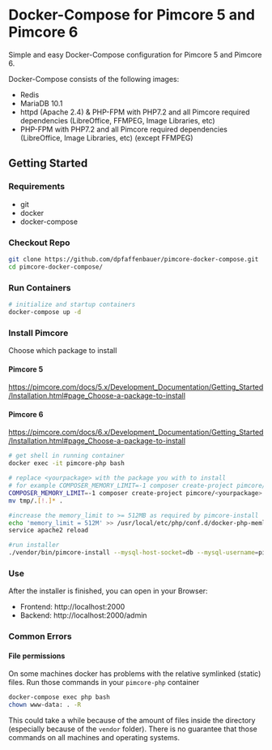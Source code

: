 # Docker-Compose for Pimcore 5 and Pimcore 6
Simple and easy Docker-Compose configuration for Pimcore 5 and Pimcore 6.

Docker-Compose consists of the following images:
 - Redis
 - MariaDB 10.1
 - httpd (Apache 2.4) & PHP-FPM with PHP7.2 and all Pimcore required dependencies (LibreOffice, FFMPEG, Image Libraries, etc)
 - PHP-FPM with PHP7.2 and all Pimcore required dependencies (LibreOffice, Image Libraries, etc) (except FFMPEG)
 
## Getting Started
### Requirements
* git
* docker
* docker-compose
### Checkout Repo
```bash
git clone https://github.com/dpfaffenbauer/pimcore-docker-compose.git
cd pimcore-docker-compose/
 ```
### Run Containers
```bash
# initialize and startup containers
docker-compose up -d
```
### Install Pimcore 
Choose which package to install
#### Pimcore 5 
https://pimcore.com/docs/5.x/Development_Documentation/Getting_Started/Installation.html#page_Choose-a-package-to-install
#### Pimcore 6
https://pimcore.com/docs/6.x/Development_Documentation/Getting_Started/Installation.html#page_Choose-a-package-to-install
```bash
# get shell in running container
docker exec -it pimcore-php bash

# replace <yourpackage> with the package you with to install
# for example COMPOSER_MEMORY_LIMIT=-1 composer create-project pimcore/demo-ecommerce tmp
COMPOSER_MEMORY_LIMIT=-1 composer create-project pimcore/<yourpackage> tmp
mv tmp/.[!.]* .

#increase the memory_limit to >= 512MB as required by pimcore-install
echo 'memory_limit = 512M' >> /usr/local/etc/php/conf.d/docker-php-memlimit.ini;
service apache2 reload

#run installer
./vendor/bin/pimcore-install --mysql-host-socket=db --mysql-username=pimcore --mysql-password=pimcore --mysql-database=pimcore 

 ```

### Use
After the installer is finished, you can open in your Browser:
* Frontend: http://localhost:2000
* Backend: http://localhost:2000/admin

### Common Errors 

#### File permissions 
On some machines docker has problems with the relative symlinked (static) files. Run those commands in your `pimcore-php` container 

```bash 
docker-compose exec php bash 
chown www-data: . -R 
```

This could take a while because of the amount of files inside the directory (especially because of the `vendor` folder). There is no guarantee that those commands on all machines and operating systems. 


